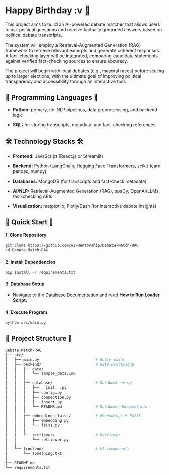 # **Happy Birthday :v 🫶**

This project aims to build an AI-powered debate matcher that allows users to ask political questions and receive factually grounded answers based on political debate transcripts.

The system will employ a Retrieval-Augmented Generation (RAG) framework to retrieve relevant excerpts and generate coherent responses. A fact-checking layer will be integrated, comparing candidate statements against verified fact-checking sources to ensure accuracy.

The project will begin with local debates (e.g., mayoral races) before scaling up to larger elections, with the ultimate goal of improving political transparency and accessibility through an interactive tool.

## **🐍 Programming Languages 🐍**

- **Python:** primary, for NLP pipelines, data preprocessing, and backend logic

- **SQL:** for storing transcripts, metadata, and fact-checking references

## **🛠️ Technology Stacks 🛠️**

- **Frontend:** JavaScript (React.js or Streamlit)

- **Backend:** Python (LangChain, Hugging Face Transformers, scikit-learn, pandas, numpy)

- **Databases:** MongoDB (for transcripts and fact-check metadata)

- **AI/NLP:** Retrieval-Augmented Generation (RAG), spaCy, OpenAI/LLMs, fact-checking APIs

- **Visualization:** matplotlib, Plotly/Dash (for interactive debate insights)

## **🚀 Quick Start 🚀**

#### **1. Clone Repository**

```bash
git clone https://github.com/AI-Mentorship/Debate-Match-RAG
cd Debate-Match-RAG
```

#### **2. Install Dependencies**

```bash
pip install -r requirements.txt
```

#### **3. Database Setup**

- Navigate to the [Database Documentation](src/backend/database/README.md) and read **How to Run Loader Script**.

#### **4. Execute Program**

```bash
python src/main.py
```

## **📁 Project Structure 📁**

```bash
Debate-Match-RAG
├── src/
│   ├── main.py                         # Entry point
│   ├── backend/                        # Data processing
│   │   ├── data/
│   │   │   └── sample_data.csv
│   │   │
│   │   ├── database/                   # Database setup
│   │   │   ├── __init__.py
│   │   │   ├── config.py
│   │   │   ├── connection.py
│   │   │   ├── insert.py
│   │   │   └── README.md               # Database documentation
│   │   │
│   │   ├── embeddings_faiss/           # Embeddings + FAISS
│   │   │   ├── embedding.py
│   │   │   └── faiss.py
│   │   │
│   │   └── retriever/                  # Retriever
│   │       └── retriever.py
│   │
│   └── frontend/                       # UI components
│       └── something.txt
│
├── README.md
└── requirements.txt
```